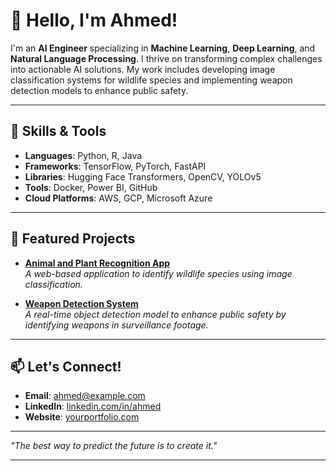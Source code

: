 # 👋 Hello, I'm Ahmed!

I'm an **AI Engineer** specializing in **Machine Learning**, **Deep Learning**, and **Natural Language Processing**. I thrive on transforming complex challenges into actionable AI solutions. My work includes developing image classification systems for wildlife species and implementing weapon detection models to enhance public safety.

---

## 🔧 Skills & Tools

- **Languages**: Python, R, Java
- **Frameworks**: TensorFlow, PyTorch, FastAPI
- **Libraries**: Hugging Face Transformers, OpenCV, YOLOv5
- **Tools**: Docker, Power BI, GitHub
- **Cloud Platforms**: AWS, GCP, Microsoft Azure

---

## 📂 Featured Projects

- [**Animal and Plant Recognition App**](https://github.com/yourusername/animal-plant-recognition)  
  _A web-based application to identify wildlife species using image classification._

- [**Weapon Detection System**](https://github.com/yourusername/weapon-detection-system)  
  _A real-time object detection model to enhance public safety by identifying weapons in surveillance footage._

---

## 📫 Let's Connect!

- **Email**: [ahmed@example.com](mailto:ahmed@example.com)
- **LinkedIn**: [linkedin.com/in/ahmed](https://linkedin.com/in/ahmed)
- **Website**: [yourportfolio.com](https://yourportfolio.com)

---

_"The best way to predict the future is to create it."_

---


